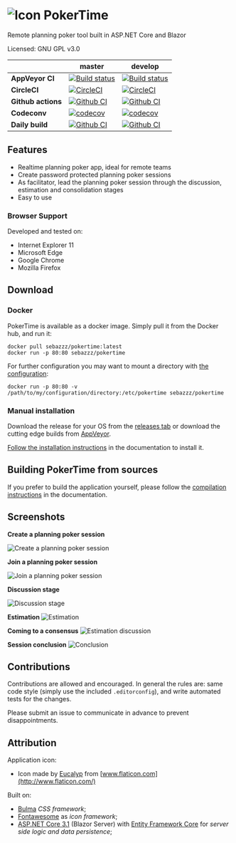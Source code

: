 # ![Icon](doc/logo.png) PokerTime

Remote planning poker tool built in ASP.NET Core and Blazor

Licensed: GNU GPL v3.0

|                    | master                                                                                                                                                                                                                  | develop                                                                                                                                                                                                                   |
| ------------------ | ----------------------------------------------------------------------------------------------------------------------------------------------------------------------------------------------------------------------- | ------------------------------------------------------------------------------------------------------------------------------------------------------------------------------------------------------------------------- |
| **AppVeyor CI**    | [![Build status](https://ci.appveyor.com/api/projects/status/mlwomeg23hqb0r3j/branch/master?svg=true)](https://ci.appveyor.com/project/Sebazzz/PokerTime/branch/master)                                                 | [![Build status](https://ci.appveyor.com/api/projects/status/mlwomeg23hqb0r3j/branch/develop?svg=true)](https://ci.appveyor.com/project/Sebazzz/PokerTime/branch/develop)                                                 |
| **CircleCI**       | [![CircleCI](https://circleci.com/gh/Sebazzz/PokerTime/tree/master.svg?style=shield)](https://circleci.com/gh/Sebazzz/PokerTime/tree/master)                                                                            | [![CircleCI](https://circleci.com/gh/Sebazzz/PokerTime/tree/develop.svg?style=shield)](https://circleci.com/gh/Sebazzz/PokerTime/tree/develop)                                                                            |
| **Github actions** | [![Github CI](https://github.com/sebazzz/PokerTime/workflows/Continuous%20integration/badge.svg?branch=master)](https://github.com/Sebazzz/PokerTime/actions?workflow=Continuous+integration&branch=master)             | [![Github CI](https://github.com/sebazzz/PokerTime/workflows/Continuous%20integration/badge.svg?branch=develop)](https://github.com/Sebazzz/PokerTime/actions?workflow=Continuous+integration&branch=develop)             |
| **Codeconv**       | [![codecov](https://codecov.io/gh/Sebazzz/PokerTime/branch/master/graph/badge.svg)](https://codecov.io/gh/Sebazzz/PokerTime)                                                                                            | [![codecov](https://codecov.io/gh/Sebazzz/PokerTime/branch/develop/graph/badge.svg)](https://codecov.io/gh/Sebazzz/PokerTime)                                                                                             |
| **Daily build**    | [![Github CI](https://github.com/sebazzz/PokerTime/workflows/Build%20installation%20packages/badge.svg?branch=master)](https://github.com/Sebazzz/PokerTime/actions?workflow=Build+installation+packages&branch=master) | [![Github CI](https://github.com/sebazzz/PokerTime/workflows/Build%20installation%20packages/badge.svg?branch=develop)](https://github.com/Sebazzz/PokerTime/actions?workflow=Build+installation+packages&branch=develop) |

## Features

-   Realtime planning poker app, ideal for remote teams
-   Create password protected planning poker sessions
-   As facilitator, lead the planning poker session through the discussion, estimation and consolidation stages
-   Easy to use

### Browser Support

Developed and tested on:

-   Internet Explorer 11
-   Microsoft Edge
-   Google Chrome
-   Mozilla Firefox

## Download

### Docker

PokerTime is available as a docker image. Simply pull it from the Docker hub, and run it:

    docker pull sebazzz/pokertime:latest
    docker run -p 80:80 sebazzz/pokertime

For further configuration you may want to mount a directory with [the configuration](doc/Installation.md#Configuration):

    docker run -p 80:80 -v /path/to/my/configuration/directory:/etc/pokertime sebazzz/pokertime

### Manual installation

Download the release for your OS from the [releases tab](https://github.com/Sebazzz/PokerTime/releases) or download the cutting edge builds from [AppVeyor](https://ci.appveyor.com/project/Sebazzz/PokerTime).

[Follow the installation instructions](doc/Installation.md) in the documentation to install it.

## Building PokerTime from sources

If you prefer to build the application yourself, please follow the [compilation instructions](doc/Building-from-sources.md) in the documentation.

## Screenshots

**Create a planning poker session**

![Create a planning poker session](doc/create-session.png)

**Join a planning poker session**

![Join a planning poker session](doc/join-poker-session.png)

**Discussion stage**

![Discussion stage](doc/discussion.png)

**Estimation**
![Estimation](doc/estimation.png)

**Coming to a consensus**
![Estimation discussion](doc/estimation-discussion.png)

**Session conclusion**
![Conclusion](doc/finished.png)

## Contributions

Contributions are allowed and encouraged. In general the rules are: same code style (simply use the included `.editorconfig`), and write automated tests for the changes.

Please submit an issue to communicate in advance to prevent disappointments.

## Attribution

Application icon:

-   Icon made by [Eucalyp](https://www.flaticon.com/authors/eucalyp) from [www.flaticon.com](http://www.flaticon.com/)

Built on:

-   [Bulma](https://bulma.io) _CSS framework_;
-   [Fontawesome](http://fontawesome.io/) as _icon framework_;
-   [ASP.NET Core 3.1](https://dot.net) (Blazor Server) with [Entity Framework Core](https://docs.microsoft.com/en-us/ef/core/) for _server side logic and data persistence_;

